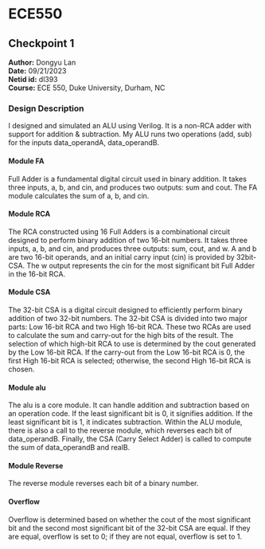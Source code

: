# ECE550

## Checkpoint 1

**Author:** Dongyu Lan  
**Date:** 09/21/2023  
**Netid id:** dl393  
**Course:** ECE 550, Duke University, Durham, NC

### Design Description

I designed and simulated an ALU using Verilog. It is a non-RCA adder with support for addition & subtraction. My ALU runs two operations (add, sub) for the inputs data_operandA, data_operandB.

#### Module FA

Full Adder is a fundamental digital circuit used in binary addition. It takes three inputs, a, b, and cin, and produces two outputs: sum and cout. The FA module calculates the sum of a, b, and cin.

#### Module RCA

The RCA constructed using 16 Full Adders is a combinational circuit designed to perform binary addition of two 16-bit numbers. It takes three inputs, a, b, and cin, and produces three outputs: sum, cout, and w. A and b are two 16-bit operands, and an initial carry input (cin) is provided by 32bit-CSA. The w output represents the cin for the most significant bit Full Adder in the 16-bit RCA.

#### Module CSA

The 32-bit CSA is a digital circuit designed to efficiently perform binary addition of two 32-bit numbers. The 32-bit CSA is divided into two major parts: Low 16-bit RCA and two High 16-bit RCA. These two RCAs are used to calculate the sum and carry-out for the high bits of the result. The selection of which high-bit RCA to use is determined by the cout generated by the Low 16-bit RCA. If the carry-out from the Low 16-bit RCA is 0, the first High 16-bit RCA is selected; otherwise, the second High 16-bit RCA is chosen.

#### Module alu

The alu is a core module. It can handle addition and subtraction based on an operation code. If the least significant bit is 0, it signifies addition. If the least significant bit is 1, it indicates subtraction. Within the ALU module, there is also a call to the reverse module, which reverses each bit of data_operandB. Finally, the CSA (Carry Select Adder) is called to compute the sum of data_operandB and realB.

#### Module Reverse

The reverse module reverses each bit of a binary number.

#### Overflow

Overflow is determined based on whether the cout of the most significant bit and the second most significant bit of the 32-bit CSA are equal. If they are equal, overflow is set to 0; if they are not equal, overflow is set to 1.
